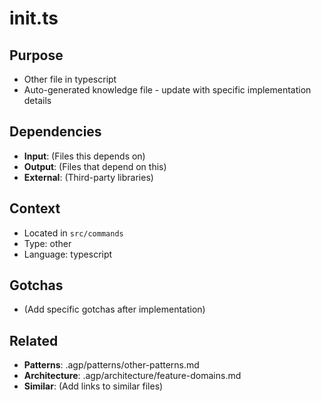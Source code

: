 # init.ts

## Purpose
- Other file in typescript
- Auto-generated knowledge file - update with specific implementation details

## Dependencies
- **Input**: (Files this depends on)
- **Output**: (Files that depend on this)
- **External**: (Third-party libraries)

## Context
- Located in `src/commands`
- Type: other
- Language: typescript

## Gotchas
- (Add specific gotchas after implementation)

## Related
- **Patterns**: .agp/patterns/other-patterns.md
- **Architecture**: .agp/architecture/feature-domains.md
- **Similar**: (Add links to similar files)
